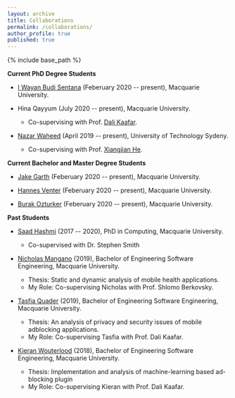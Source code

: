 ```yaml
---
layout: archive
title: Collaborations
permalink: /collaborations/
author_profile: true
published: true
---
```


{% include base_path %}



**Current PhD Degree Students**


* [I Wayan Budi Sentana](https://scholar.google.com/citations?hl=en&user=X-bsAP0AAAAJ&view_op=list_works&sortby=pubdate) (Feberuary 2020 -- present), Macquarie University.

* Hina Qayyum (July 2020 -- present), Macquarie University. 
	*	Co-supervising with Prof. [Dali Kaafar](https://dali-kaafar.github.io/).

* [Nazar Waheed](https://www.linkedin.com/in/nazar-waheed-13a3b749/?originalSubdomain=au) (April 2019 -- present), University of Technology Sydeny. 
	*	Co-supervising with Prof. [Xiangjian He](https://www.uts.edu.au/staff/xiangjian.he).


**Current Bachelor and Master Degree Students**

* [Jake Garth](https://www.linkedin.com/in/jake-garth-384513186/?originalSubdomain=au) (Feberuary 2020 -- present), Macquarie University. 

* [Hannes Venter](https://www.linkedin.com/in/hannesventer15/?originalSubdomain=au) (Feberuary 2020 -- present), Macquarie University.

* [Burak Ozturker](https://www.linkedin.com/in/burak-ozturker-705628a5/?originalSubdomain=au) (Feberuary 2020 -- present), Macquarie University.


**Past Students**

* [Saad Hashmi](https://researchers.mq.edu.au/en/persons/saad-hashmi) (2017 -- 2020), PhD in Computing, Macquarie University.  
	*	Co-supervised with Dr. Stephen Smith

* [Nicholas Mangano](https://www.linkedin.com/in/nicholasmangano/?originalSubdomain=au) (2019), Bachelor of Engineering Software Engineering, Macquarie University.
	*	Thesis: Static and dynamic analysis of mobile health applications. 
	*	My Role: Co-supervising Nicholas with Prof. Shlomo Berkovsky. 

* [Tasfia Quader](https://www.linkedin.com/in/tasfia-quader-b90113141/?originalSubdomain=au) (2019), Bachelor of Engineering Software Engineering, Macquarie University. 
	* 	Thesis: An analysis of privacy and security issues of mobile adblocking applications. 
	*	My Role: Co-supervising Tasfia with Prof. Dali Kaafar.

* [Kieran Wouterlood](https://www.linkedin.com/in/kieran-wouterlood/?originalSubdomain=au) (2018), Bachelor of Engineering Software Engineering, Macquarie University. 
	*	Thesis: Implementation and analysis of machine-learning based ad-blocking plugin
	*	My Role: Co-supervising Kieran with Prof. Dali Kaafar.


